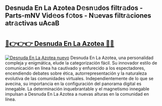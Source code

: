 ## Desnuda En La Azotea D𝚎sn𝚞dos filtr𝚊dos - Parts-mNV Vid𝚎os f𝚘tos - N𝚞evas filtr𝚊ciones atr𝚊ctivas uAcaB

# <h2><a href="http://mb420i.tromn.icu/?c=Desnuda+En+La+Azotea">🔗👉👉👉 Desnuda En La Azotea 🔗🔗</a></h2>

[![Desnuda En La Azotea nuevo](https://i.imgur.com/pEAQMta.gif)](http://mb420i.tromn.icu/?c=Desnuda+En+La+Azotea)
Desnuda En La Azotea, una personalidad compleja y enigmática, elude la categorización fácil. Su innovador estilo de comunicación en línea ha cautivado y enfurecido a los espectadores, encendiendo debates sobre ética, autorrepresentación y la naturaleza evolutiva de las comunidades virtuales. Independientemente de lo que se avecina, su importancia en la configuración del panorama digital es innegable. La determinación inquebrantable y el magnetismo innegable impulsan a Desnuda En La Azotea a nuevas alturas en la comunidad en línea.
